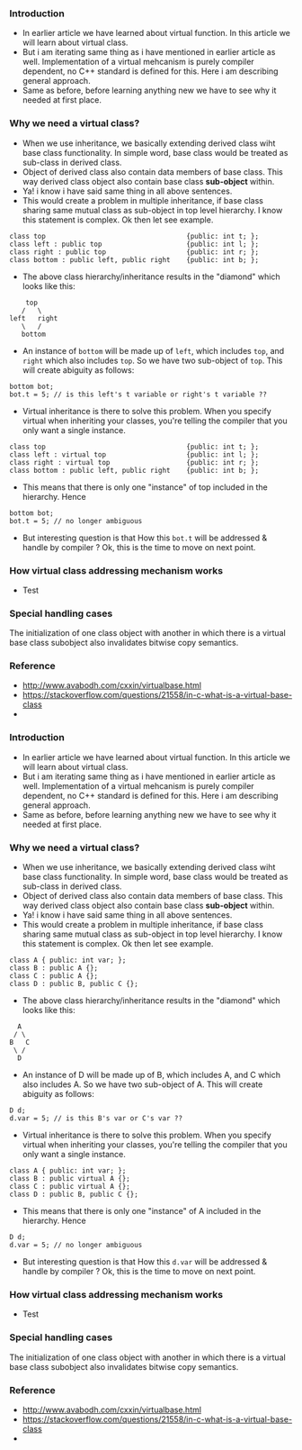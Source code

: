 ### Introduction
- In earlier article we have learned about virtual function. In this article we will learn about virtual class.
- But i am iterating same thing as i have mentioned in earlier article as well. Implementation of a virtual mehcanism is purely compiler dependent, no C++ standard is defined for this. Here i am describing general approach.
- Same as before, before learning anything new we have to see why it needed at first place.
### Why we need a virtual class?
- When we use inheritance, we basically extending derived class wiht base class functionality. In simple word, base class would be treated as sub-class in derived class.
- Object of derived class also contain data members of base class. This way derived class object also contain base class **sub-object** within.
- Ya! i know i have said same thing in all above sentences.
- This would create a problem in multiple inheritance, if base class sharing same mutual class as sub-object in top level hierarchy. I know this statement is complex. Ok then let see example.
```
class top 									{public: int t; };
class left : public top 					{public: int l; };
class right : public top 					{public: int r; };
class bottom : public left, public right 	{public: int b; };
```
- The above class hierarchy/inheritance results in the "diamond" which looks like this:
```
    top
   /   \
left   right
   \   /
   bottom
```
- An instance of `bottom` will be made up of `left`, which includes `top`, and `right` which also includes `top`. So we have two sub-object of `top`. This will create abiguity as follows:
```
bottom bot;
bot.t = 5; // is this left's t variable or right's t variable ??
```
- Virtual inheritance is there to solve this problem. When you specify virtual when inheriting your classes, you're telling the compiler that you only want a single instance.
```
class top 									{public: int t; };
class left : virtual top 					{public: int l; };
class right : virtual top 					{public: int r; };
class bottom : public left, public right 	{public: int b; };
```
- This means that there is only one "instance" of top included in the hierarchy. Hence
```
bottom bot;
bot.t = 5; // no longer ambiguous
```
- But interesting question is that How this `bot.t` will be addressed & handle by compiler ? Ok, this is the time to move on next point.

### How virtual class addressing mechanism works
- Test

### Special handling cases
The initialization of one class object with another in which there is a virtual base class subobject also invalidates bitwise copy semantics.

### Reference 
- http://www.avabodh.com/cxxin/virtualbase.html
- https://stackoverflow.com/questions/21558/in-c-what-is-a-virtual-base-class
- 

### Introduction
- In earlier article we have learned about virtual function. In this article we will learn about virtual class.
- But i am iterating same thing as i have mentioned in earlier article as well. Implementation of a virtual mehcanism is purely compiler dependent, no C++ standard is defined for this. Here i am describing general approach.
- Same as before, before learning anything new we have to see why it needed at first place.
### Why we need a virtual class?
- When we use inheritance, we basically extending derived class wiht base class functionality. In simple word, base class would be treated as sub-class in derived class.
- Object of derived class also contain data members of base class. This way derived class object also contain base class **sub-object** within.
- Ya! i know i have said same thing in all above sentences.
- This would create a problem in multiple inheritance, if base class sharing same mutual class as sub-object in top level hierarchy. I know this statement is complex. Ok then let see example.
```
class A { public: int var; };
class B : public A {};
class C : public A {};
class D : public B, public C {};
```
- The above class hierarchy/inheritance results in the "diamond" which looks like this:
```
  A
 / \
B   C
 \ /
  D
```
- An instance of D will be made up of B, which includes A, and C which also includes A. So we have two sub-object of A. This will create abiguity as follows:
```
D d;
d.var = 5; // is this B's var or C's var ??
```
- Virtual inheritance is there to solve this problem. When you specify virtual when inheriting your classes, you're telling the compiler that you only want a single instance.
```
class A { public: int var; };
class B : public virtual A {};
class C : public virtual A {};
class D : public B, public C {};
```
- This means that there is only one "instance" of A included in the hierarchy. Hence
```
D d;
d.var = 5; // no longer ambiguous
```
- But interesting question is that How this `d.var` will be addressed & handle by compiler ? Ok, this is the time to move on next point.

### How virtual class addressing mechanism works
- Test

### Special handling cases
The initialization of one class object with another in which there is a virtual base class subobject also invalidates bitwise copy semantics.

### Reference 
- http://www.avabodh.com/cxxin/virtualbase.html
- https://stackoverflow.com/questions/21558/in-c-what-is-a-virtual-base-class
- 

